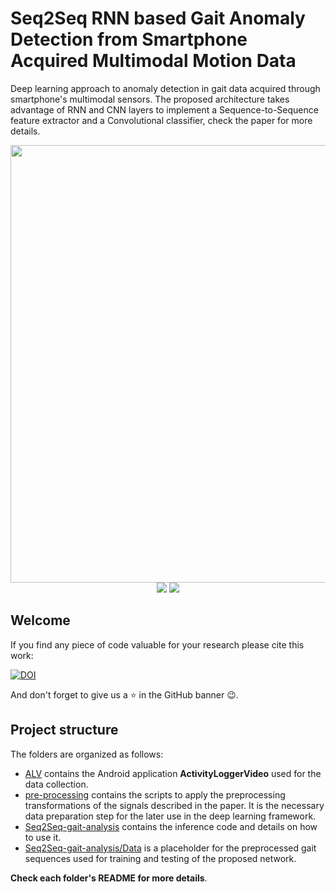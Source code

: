 # Seq2Seq RNN based Gait Anomaly Detection from Smartphone Acquired Multimodal Motion Data
Deep learning approach to anomaly detection in gait data acquired through smartphone's multimodal sensors.
The proposed architecture takes advantage of RNN and CNN layers to implement a Sequence-to-Sequence feature extractor and a Convolutional classifier, check the paper for more details.</br>
<p align="center">
<img src="https://github.com/Soldelli/gait_anomaly_detection/blob/master/ALV/images/teaser_gait_analysis.png" width="700">
<img src="https://github.com/Soldelli/gait_anomaly_detection/blob/master/ALV/images/2-reshaped.png">
<img src="https://github.com/Soldelli/gait_anomaly_detection/blob/master/ALV/images/3-reshaped_and_resized.png">
</p>

## Welcome
If you find any piece of code valuable for your research please cite this work:</br>

[![DOI](https://zenodo.org/badge/DOI/10.5281/zenodo.2648530.svg)](https://doi.org/10.5281/zenodo.2648530)</br>

And don't forget to give us a :star: in the GitHub banner :wink:.

## Project structure
The folders are organized as follows:
- [ALV](https://github.com/Soldelli/gait_anomaly_detection/tree/master/ALV) contains the Android application **ActivityLoggerVideo** used for the data collection.
- [pre-processing](https://github.com/Soldelli/gait_anomaly_detection/tree/master/pre-processing) contains the scripts to apply the preprocessing transformations of the signals described in the paper. It is the necessary data preparation step for the later use in the deep learning framework.
- [Seq2Seq-gait-analysis](https://github.com/Soldelli/gait_anomaly_detection/tree/master/Seq2Seq-gait-analysis) contains the inference code and details on how to use it.
- [Seq2Seq-gait-analysis/Data](https://github.com/Soldelli/gait_anomaly_detection/tree/master/Seq2Seq-gait-analysis/data) is a placeholder for the preprocessed gait sequences used for training and testing of the proposed network. </br>

**Check each folder's README for more details**.


					

